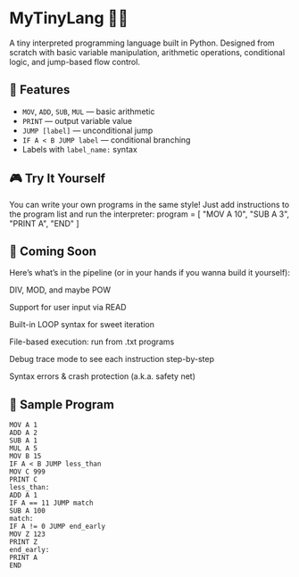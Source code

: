 # MyTinyLang 🧠💬

A tiny interpreted programming language built in Python. Designed from scratch with basic variable manipulation, arithmetic operations, conditional logic, and jump-based flow control.

## 🚀 Features
- `MOV`, `ADD`, `SUB`, `MUL` — basic arithmetic  
- `PRINT` — output variable value  
- `JUMP [label]` — unconditional jump  
- `IF A < B JUMP label` — conditional branching  
- Labels with `label_name:` syntax  

## 🎮 Try It Yourself

You can write your own programs in the same style! Just add instructions to the program list and run the interpreter:
program = [
    "MOV A 10",
    "SUB A 3",
    "PRINT A",
    "END"
]

## 🔭 Coming Soon

Here’s what’s in the pipeline (or in your hands if you wanna build it yourself):

DIV, MOD, and maybe POW

Support for user input via READ

Built-in LOOP syntax for sweet iteration

File-based execution: run from .txt programs

Debug trace mode to see each instruction step-by-step

Syntax errors & crash protection (a.k.a. safety net)

## 🧠 Sample Program

```plaintext
MOV A 1
ADD A 2
SUB A 1
MUL A 5
MOV B 15
IF A < B JUMP less_than
MOV C 999
PRINT C
less_than:
ADD A 1
IF A == 11 JUMP match
SUB A 100
match:
IF A != 0 JUMP end_early
MOV Z 123
PRINT Z
end_early:
PRINT A
END


